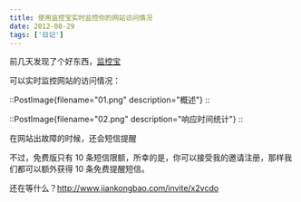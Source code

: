 ```yaml
---
title: 使用监控宝实时监控你的网站访问情况
date: 2012-08-29
tags: ['日记']
---
```


前几天发现了个好东西，[监控宝](http://www.jiankongbao.com/)

可以实时监控网站的访问情况：

::PostImage{filename="01.png" description="概述"}
::

::PostImage{filename="02.png" description="响应时间统计"}
::

在网站出故障的时候，还会短信提醒

不过，免费版只有 10 条短信限额，所幸的是，你可以接受我的邀请注册，那样我们都可以额外获得 10 条免费提醒短信。

还在等什么？http://www.jiankongbao.com/invite/x2vcdo
